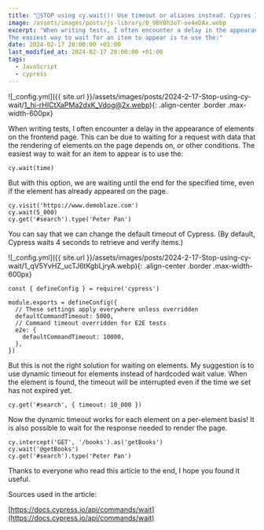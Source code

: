 ```yaml
---
title: "🚫STOP using cy.wait()! Use timeout or aliases instead. Cypres IO."
image: /assets/images/posts/js-library/0_9BY0h3oT-oe4eDAx.webp
excerpt: "When writing tests, I often encounter a delay in the appearance of elements on the frontend page. This can be due to waiting for a request with data that the rendering of elements on the page depends on, or other conditions.
The easiest way to wait for an item to appear is to use the:"
date: 2024-02-17 20:00:00 +01:00
last_modified_at: 2024-02-17 20:00:00 +01:00
tags:
  - JavaScript
  - cypress
---
```


![_config.yml]({{ site.url }}/assets/images/posts/2024-2-17-Stop-using-cy-wait/1_hj-rHICtXaPMa2dxK_Vdog@2x.webp){: .align-center .border .max-width-600px}

When writing tests, I often encounter a delay in the appearance of elements on the frontend page. This can be due to waiting for a request with data that the rendering of elements on the page depends on, or other conditions.
The easiest way to wait for an item to appear is to use the:

```
cy.wait(time)
```

But with this option, we are waiting until the end for the specified time, even if the element has already appeared on the page.

```
cy.visit('https://www.demoblaze.com')
cy.wait(5_000)
cy.get('#search').type('Peter Pan')
```

You can say that we can change the default timeout of Cypress. (By default, Cypress waits 4 seconds to retrieve and verify items.)

![_config.yml]({{ site.url }}/assets/images/posts/2024-2-17-Stop-using-cy-wait/1_qV5YvHZ_ucTJ6tKgbLjryA.webp){: .align-center .border .max-width-600px}

```
const { defineConfig } = require('cypress')

module.exports = defineConfig({
  // These settings apply everywhere unless overridden
  defaultCommandTimeout: 5000,
  // Command timeout overridden for E2E tests
  e2e: {
    defaultCommandTimeout: 10000,
  },
})
```

But this is not the right solution for waiting on elements. My suggestion is to use dynamic timeout for elements instead of hardcoded wait value. When the element is found, the timeout will be interrupted even if the time we set has not expired yet.

```
cy.get('#search', { timeout: 10_000 })
```

Now the dynamic timeout works for each element on a per-element basis!
It is also possible to wait for the response needed to render the page.

```
cy.intercept('GET', '/books').as('getBooks')
cy.wait('@getBooks')
cy.get('#search').type('Peter Pan')
```

Thanks to everyone who read this article to the end, I hope you found it useful.

Sources used in the article:

[https://docs.cypress.io/api/commands/wait](https://docs.cypress.io/api/commands/wait)